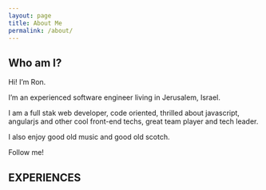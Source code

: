 ```yaml
---
layout: page
title: About Me
permalink: /about/
---
```


## <i class="fa fa-user"></i> Who am I?
Hi! I’m Ron.

I’m an experienced software engineer living in Jerusalem, Israel.

I am a full stak web developer, code oriented,  thrilled about javascript, angularjs and other cool front-end techs, great team player and tech leader.

I also enjoy good old music and good old scotch.

Follow me!

## <i class="fa fa-briefcase"></i> EXPERIENCES 
